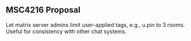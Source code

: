 ## MSC4216 Proposal

Let matrix server admins limit user-applied tags, e.g., u.pin to 3 rooms. Useful for consistency with other chat systems.
